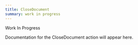 ```yaml
---
title: CloseDocument
summary: work in progress
---
```


Work In Progress

Documentation for the CloseDocument action will appear here.